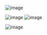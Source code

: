 ![image](https://user-images.githubusercontent.com/76472326/194503033-d5ca8413-b656-4a76-ad77-1311723648a4.png)


![image](https://user-images.githubusercontent.com/76472326/194503078-ced3e1bc-059d-4613-84f8-c65e2d6f0c86.png)
![image](https://user-images.githubusercontent.com/76472326/194503108-394ea4b6-7e03-4637-bc4c-b8bda2bb2431.png)

![image](https://user-images.githubusercontent.com/76472326/194503176-6085169a-900f-4700-a3e8-0ec77b1ccf75.png)
